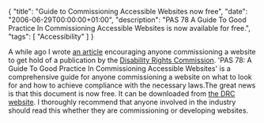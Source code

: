 {
  "title": "Guide to Commissioning Accessible Websites now free",
  "date": "2006-06-29T00:00:00+01:00",
  "description": "PAS 78 A Guide To Good Practice In Commissioning Accessible Websites is now available for free.",
  "tags": [
    "Accessibility"
  ]
}

A while ago I wrote <a href="https://shapeshed.com/journal/a_worthwhile_accessibility_guide_for_clients/">an article</a> encouraging anyone commissioning a website to get hold of a publication by the <a href="http://www.drc-gb.org/">Disability Rights Commission</a>. 'PAS 78: A Guide To Good Practice In Commissioning Accessible Websites' is a comprehensive guide for anyone commissioning a website on what to look for and how to achieve compliance with the necessary laws.The great news is that this document is now free. It can be downloaded from <a href="http://www.drc-gb.org/library/website_accessibility_guide/pas_78.aspx">the DRC website</a>.
I thoroughly recommend that anyone involved in the industry should read this whether they are commissioning or developing websites.

